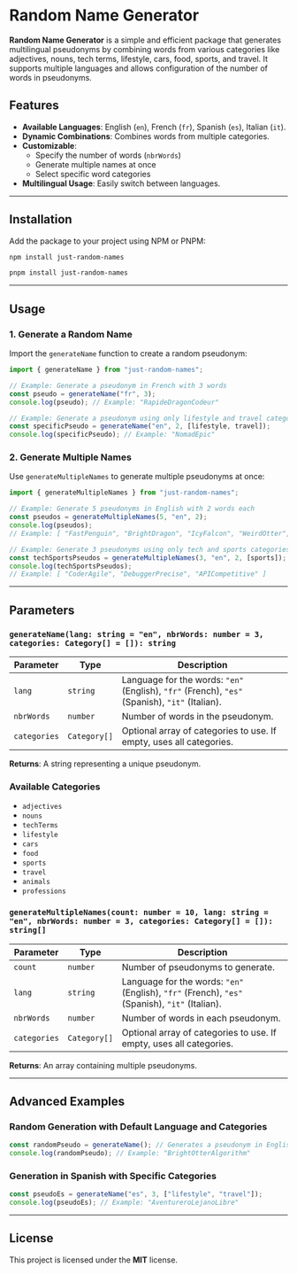 # Random Name Generator

**Random Name Generator** is a simple and efficient package that generates multilingual pseudonyms by combining words from various categories like adjectives, nouns, tech terms, lifestyle, cars, food, sports, and travel. It supports multiple languages and allows configuration of the number of words in pseudonyms.

## Features

- **Available Languages**: English (`en`), French (`fr`), Spanish (`es`), Italian (`it`).
- **Dynamic Combinations**: Combines words from multiple categories.
- **Customizable**: 
  - Specify the number of words (`nbrWords`)
  - Generate multiple names at once
  - Select specific word categories
- **Multilingual Usage**: Easily switch between languages.

---

## Installation

Add the package to your project using NPM or PNPM:

```bash
npm install just-random-names
```

```bash
pnpm install just-random-names
```

---

## Usage

### 1. Generate a Random Name

Import the `generateName` function to create a random pseudonym:

```typescript
import { generateName } from "just-random-names";

// Example: Generate a pseudonym in French with 3 words
const pseudo = generateName("fr", 3);
console.log(pseudo); // Example: "RapideDragonCodeur"

// Example: Generate a pseudonym using only lifestyle and travel categories
const specificPseudo = generateName("en", 2, [lifestyle, travel]);
console.log(specificPseudo); // Example: "NomadEpic"
```

### 2. Generate Multiple Names

Use `generateMultipleNames` to generate multiple pseudonyms at once:

```typescript
import { generateMultipleNames } from "just-random-names";

// Example: Generate 5 pseudonyms in English with 2 words each
const pseudos = generateMultipleNames(5, "en", 2);
console.log(pseudos);
// Example: [ "FastPenguin", "BrightDragon", "IcyFalcon", "WeirdOtter", "AgileCoder" ]

// Example: Generate 3 pseudonyms using only tech and sports categories
const techSportsPseudos = generateMultipleNames(3, "en", 2, [sports]);
console.log(techSportsPseudos);
// Example: [ "CoderAgile", "DebuggerPrecise", "APICompetitive" ]
```

---

## Parameters

### `generateName(lang: string = "en", nbrWords: number = 3, categories: Category[] = []): string`

| Parameter    | Type       | Description                                                                                      |
|--------------|------------|--------------------------------------------------------------------------------------------------|
| `lang`       | `string`   | Language for the words: `"en"` (English), `"fr"` (French), `"es"` (Spanish), `"it"` (Italian).   |
| `nbrWords`   | `number`   | Number of words in the pseudonym.                                                                |
| `categories` | `Category[]`| Optional array of categories to use. If empty, uses all categories.                               |

**Returns**: A string representing a unique pseudonym.

### Available Categories

- `adjectives`
- `nouns`
- `techTerms`
- `lifestyle`
- `cars`
- `food`
- `sports`
- `travel`
- `animals`
- `professions`

### `generateMultipleNames(count: number = 10, lang: string = "en", nbrWords: number = 3, categories: Category[] = []): string[]`

| Parameter    | Type       | Description                                                                                      |
|--------------|------------|--------------------------------------------------------------------------------------------------|
| `count`      | `number`   | Number of pseudonyms to generate.                                                                |
| `lang`       | `string`   | Language for the words: `"en"` (English), `"fr"` (French), `"es"` (Spanish), `"it"` (Italian).   |
| `nbrWords`   | `number`   | Number of words in each pseudonym.                                                               |
| `categories` | `Category[]`| Optional array of categories to use. If empty, uses all categories.                               |

**Returns**: An array containing multiple pseudonyms.

---

## Advanced Examples

### Random Generation with Default Language and Categories

```typescript
const randomPseudo = generateName(); // Generates a pseudonym in English with 3 words from all categories
console.log(randomPseudo); // Example: "BrightOtterAlgorithm"
```

### Generation in Spanish with Specific Categories

```typescript
const pseudoEs = generateName("es", 3, ["lifestyle", "travel"]);
console.log(pseudoEs); // Example: "AventureroLejanoLibre"
```

---

## License

This project is licensed under the **MIT** license.